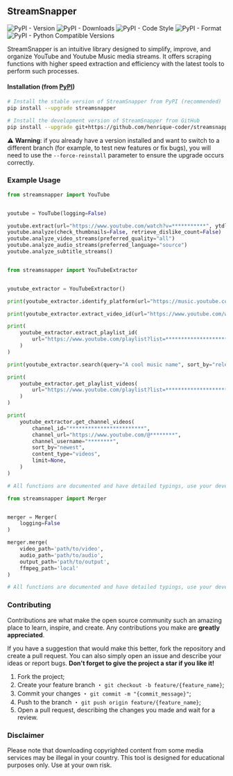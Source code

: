## StreamSnapper

![PyPI - Version](https://img.shields.io/pypi/v/streamsnapper?style=flat&logo=pypi&logoColor=blue&color=blue&link=https://pypi.org/project/streamsnapper)
![PyPI - Downloads](https://img.shields.io/pypi/dm/streamsnapper?style=flat&logo=pypi&logoColor=blue&color=blue&link=https://pypi.org/project/streamsnapper)
![PyPI - Code Style](https://img.shields.io/badge/code%20style-ruff-blue?style=flat&logo=ruff&logoColor=blue&color=blue&link=https://github.com/astral-sh/ruff)
![PyPI - Format](https://img.shields.io/pypi/format/streamsnapper?style=flat&logo=pypi&logoColor=blue&color=blue&link=https://pypi.org/project/streamsnapper)
![PyPI - Python Compatible Versions](https://img.shields.io/pypi/pyversions/streamsnapper?style=flat&logo=python&logoColor=blue&color=blue&link=https://pypi.org/project/streamsnapper)

StreamSnapper is an intuitive library designed to simplify, improve, and organize YouTube and Youtube Music media streams. It offers scraping functions with higher speed extraction and efficiency with the latest tools to perform such processes.

#### Installation (from [PyPI](https://pypi.org/project/streamsnapper))

```bash
# Install the stable version of StreamSnapper from PyPI (recommended)
pip install --upgrade streamsnapper

# Install the development version of StreamSnapper from GitHub
pip install --upgrade git+https://github.com/henrique-coder/streamsnapper.git@main
```

⚠️ **Warning**: if you already have a version installed and want to switch to a different branch (for example, to test new features or fix bugs), you will need to use the `--force-reinstall` parameter to ensure the upgrade occurs correctly.

### Example Usage

```python
from streamsnapper import YouTube


youtube = YouTube(logging=False)

youtube.extract(url="https://www.youtube.com/watch?v=***********", ytdlp_data=None)
youtube.analyze(check_thumbnails=False, retrieve_dislike_count=False)
youtube.analyze_video_streams(preferred_quality="all")
youtube.analyze_audio_streams(preferred_language="source")
youtube.analyze_subtitle_streams()


from streamsnapper import YouTubeExtractor


youtube_extractor = YouTubeExtractor()

print(youtube_extractor.identify_platform(url="https://music.youtube.com/watch?v=***********"))

print(youtube_extractor.extract_video_id(url="https://www.youtube.com/watch?v=***********"))

print(
    youtube_extractor.extract_playlist_id(
        url="https://www.youtube.com/playlist?list=**********************************", include_private=False
    )
)

print(youtube_extractor.search(query="A cool music name", sort_by="relevance", results_type="video", limit=1))

print(
    youtube_extractor.get_playlist_videos(
        url="https://www.youtube.com/playlist?list=**********************************", limit=None
    )
)

print(
    youtube_extractor.get_channel_videos(
        channel_id="************************",
        channel_url="https://www.youtube.com/@********",
        channel_username="********",
        sort_by="newest",
        content_type="videos",
        limit=None,
    )
)

# All functions are documented and have detailed typings, use your development IDE to learn more.

```

```python
from streamsnapper import Merger


merger = Merger(
    logging=False
)

merger.merge(
    video_path='path/to/video',
    audio_path='path/to/audio',
    output_path='path/to/output',
    ffmpeg_path='local'
)

# All functions are documented and have detailed typings, use your development IDE to learn more.

```

### Contributing

Contributions are what make the open source community such an amazing place to learn, inspire, and create. Any contributions you make are **greatly appreciated**.

If you have a suggestion that would make this better, fork the repository and create a pull request. You can also simply open an issue and describe your ideas or report bugs. **Don't forget to give the project a star if you like it!**

1. Fork the project;
2. Create your feature branch ・ `git checkout -b feature/{feature_name}`;
3. Commit your changes ・ `git commit -m "{commit_message}"`;
4. Push to the branch ・ `git push origin feature/{feature_name}`;
5. Open a pull request, describing the changes you made and wait for a review.

### Disclaimer

Please note that downloading copyrighted content from some media services may be illegal in your country. This tool is designed for educational purposes only. Use at your own risk.
